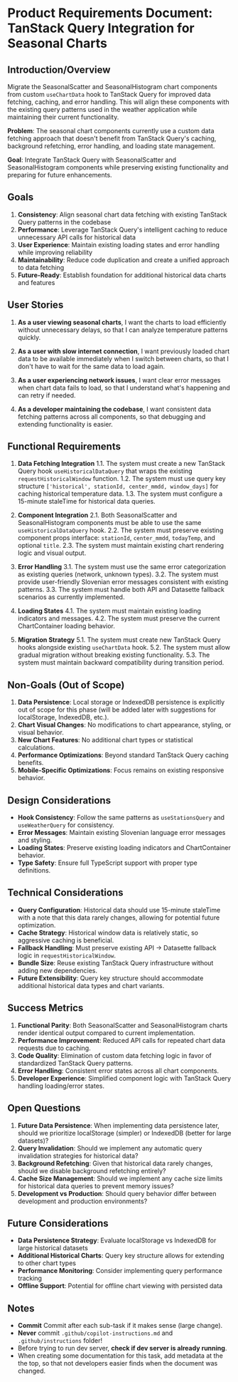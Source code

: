 # Product Requirements Document: TanStack Query Integration for Seasonal Charts

## Introduction/Overview

Migrate the SeasonalScatter and SeasonalHistogram chart components from custom `useChartData` hook to TanStack Query for improved data fetching, caching, and error handling. This will align these components with the existing query patterns used in the weather application while maintaining their current functionality.

**Problem**: The seasonal chart components currently use a custom data fetching approach that doesn't benefit from TanStack Query's caching, background refetching, error handling, and loading state management.

**Goal**: Integrate TanStack Query with SeasonalScatter and SeasonalHistogram components while preserving existing functionality and preparing for future enhancements.

## Goals

1. **Consistency**: Align seasonal chart data fetching with existing TanStack Query patterns in the codebase
2. **Performance**: Leverage TanStack Query's intelligent caching to reduce unnecessary API calls for historical data
3. **User Experience**: Maintain existing loading states and error handling while improving reliability
4. **Maintainability**: Reduce code duplication and create a unified approach to data fetching
5. **Future-Ready**: Establish foundation for additional historical data charts and features

## User Stories

1. **As a user viewing seasonal charts**, I want the charts to load efficiently without unnecessary delays, so that I can analyze temperature patterns quickly.

2. **As a user with slow internet connection**, I want previously loaded chart data to be available immediately when I switch between charts, so that I don't have to wait for the same data to load again.

3. **As a user experiencing network issues**, I want clear error messages when chart data fails to load, so that I understand what's happening and can retry if needed.

4. **As a developer maintaining the codebase**, I want consistent data fetching patterns across all components, so that debugging and extending functionality is easier.

## Functional Requirements

1. **Data Fetching Integration**
   1.1. The system must create a new TanStack Query hook `useHistoricalDataQuery` that wraps the existing `requestHistoricalWindow` function.
   1.2. The system must use query key structure `['historical', stationId, center_mmdd, window_days]` for caching historical temperature data.
   1.3. The system must configure a 15-minute staleTime for historical data queries.

2. **Component Integration**
   2.1. Both SeasonalScatter and SeasonalHistogram components must be able to use the same `useHistoricalDataQuery` hook.
   2.2. The system must preserve existing component props interface: `stationId`, `center_mmdd`, `todayTemp`, and optional `title`.
   2.3. The system must maintain existing chart rendering logic and visual output.

3. **Error Handling**
   3.1. The system must use the same error categorization as existing queries (network, unknown types).
   3.2. The system must provide user-friendly Slovenian error messages consistent with existing patterns.
   3.3. The system must handle both API and Datasette fallback scenarios as currently implemented.

4. **Loading States**
   4.1. The system must maintain existing loading indicators and messages.
   4.2. The system must preserve the current ChartContainer loading behavior.

5. **Migration Strategy**
   5.1. The system must create new TanStack Query hooks alongside existing `useChartData` hook.
   5.2. The system must allow gradual migration without breaking existing functionality.
   5.3. The system must maintain backward compatibility during transition period.

## Non-Goals (Out of Scope)

1. **Data Persistence**: Local storage or IndexedDB persistence is explicitly out of scope for this phase (will be added later with suggestions for localStorage, IndexedDB, etc.).
2. **Chart Visual Changes**: No modifications to chart appearance, styling, or visual behavior.
3. **New Chart Features**: No additional chart types or statistical calculations.
4. **Performance Optimizations**: Beyond standard TanStack Query caching benefits.
5. **Mobile-Specific Optimizations**: Focus remains on existing responsive behavior.

## Design Considerations

- **Hook Consistency**: Follow the same patterns as `useStationsQuery` and `useWeatherQuery` for consistency.
- **Error Messages**: Maintain existing Slovenian language error messages and styling.
- **Loading States**: Preserve existing loading indicators and ChartContainer behavior.
- **Type Safety**: Ensure full TypeScript support with proper type definitions.

## Technical Considerations

- **Query Configuration**: Historical data should use 15-minute staleTime with a note that this data rarely changes, allowing for potential future optimization.
- **Cache Strategy**: Historical window data is relatively static, so aggressive caching is beneficial.
- **Fallback Handling**: Must preserve existing API → Datasette fallback logic in `requestHistoricalWindow`.
- **Bundle Size**: Reuse existing TanStack Query infrastructure without adding new dependencies.
- **Future Extensibility**: Query key structure should accommodate additional historical data types and chart variants.

## Success Metrics

1. **Functional Parity**: Both SeasonalScatter and SeasonalHistogram charts render identical output compared to current implementation.
2. **Performance Improvement**: Reduced API calls for repeated chart data requests due to caching.
3. **Code Quality**: Elimination of custom data fetching logic in favor of standardized TanStack Query patterns.
4. **Error Handling**: Consistent error states across all chart components.
5. **Developer Experience**: Simplified component logic with TanStack Query handling loading/error states.

## Open Questions

1. **Future Data Persistence**: When implementing data persistence later, should we prioritize localStorage (simpler) or IndexedDB (better for large datasets)?
2. **Query Invalidation**: Should we implement any automatic query invalidation strategies for historical data?
3. **Background Refetching**: Given that historical data rarely changes, should we disable background refetching entirely?
4. **Cache Size Management**: Should we implement any cache size limits for historical data queries to prevent memory issues?
5. **Development vs Production**: Should query behavior differ between development and production environments?

## Future Considerations

- **Data Persistence Strategy**: Evaluate localStorage vs IndexedDB for large historical datasets
- **Additional Historical Charts**: Query key structure allows for extending to other chart types
- **Performance Monitoring**: Consider implementing query performance tracking
- **Offline Support**: Potential for offline chart viewing with persisted data

## Notes

- **Commit** Commit after each sub-task if it makes sense (large change).
- **Never** commit `.github/copilot-instructions.md` and `.github/instructions` folder!
- Before trying to run dev server, **check if dev server is already running**.
- When creating some documentation for this task, add metadata at the the top, so that not developers easier finds when the document was changed.
